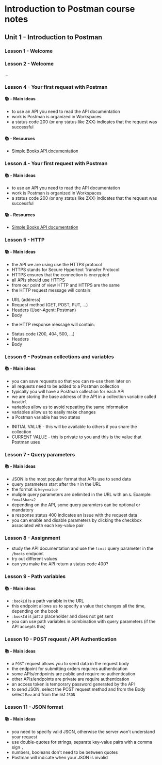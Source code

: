  # Introduction to Postman course notes

 ## Unit 1 - Introduction to Postman

 ### Lesson 1 - Welcome


 ### Lesson 2 - Welcome

 ...

 ### Lesson 4 - Your first request with Postman

 #### 📚 - Main ideas

 - to use an API you need to read the API documentation
 - work is Postman is organized in Workspaces
 - a status code 200 (or any status like 2XX) indicates that the request was successful

 #### 📚 - Resources
 
 * [Simple Books API documentation](./simple-books-api.md)


 ### Lesson 4 - Your first request with Postman

 #### 📚 - Main ideas

 - to use an API you need to read the API documentation
 - work is Postman is organized in Workspaces
 - a status code 200 (or any status like 2XX) indicates that the request was successful

 #### 📚 - Resources
 
 * [Simple Books API documentation](./simple-books-api.md)


### Lesson 5 - HTTP

#### 📚 - Main ideas

- the API we are using use the HTTPS protocol
- HTTPS stands for Secure Hypertext Transfer Protocol
- HTTPS ensures that the connection is encrypted
- all APIs should use HTTPS
- from our point of view HTTP and HTTPS are the same
- the HTTP request message will contain: 
* URL (address)
* Request method (GET, POST, PUT, ...)
* Headers (User-Agent: Postman)
* Body
- the HTTP response message will contain: 
* Status code (200, 404, 500, ...)
* Headers
* Body

### Lesson 6 - Postman collections and variables

#### 📚 - Main ideas
- you can save requests so that you can re-use them later on
- all requests need to be added to a Postman collection
- typically you will have a Postman collection for each API
- we are storing the base address of the API in a collection variable called `baseUrl`
- variables allow us to avoid repeating the same information
- variables allow us to easily make changes
- a Postman variable has two states
* INITIAL VALUE - this will be available to others if you share the collection
* CURRENT VALUE - this is private to you and this is the value that Postman uses


### Lesson 7 - Query parameters

#### 📚 - Main ideas
- JSON is the most popular format that APIs use to send data
- query parameters start after the `?` in the URL
- the format is `key=value`
- muliple query parameters are delimited in the URL with an `&`. Example: `foo=1&bar=2`
- depending on the API, some query paramters can be optional or mandatory
- a response status 400 indicates an issue with the request data
- you can enable and disable parameters by clicking the checkbox associated with each key-value pair

### Lesson 8 - Assignment
- study the API documentation and use the `limit` query parameter in the `/books` endpoint
- try out different values
- can you make the API return a status code 400?


### Lesson 9 - Path variables

#### 📚 - Main ideas
- `:bookId` is a path variable in the URL
- this endpoint allows us to specify a value that changes all the time, depending on the book
- `:bookId` is just a placeholder and does not get sent
- you can use path variables in combination with query parameters (if the API accepts this)


### Lesson 10 - POST request / API Authentication

#### 📚 - Main ideas
- a `POST` request allows you to send data in the request body
- the endpoint for submitting orders requires authentication
- some APIs/endpoints are public and require no authentication
- other APIs/endpoints are private are require authentication
- an access token is temporary password generated by the API
- to send JSON, select the POST request method and from the Body select `Raw` and from the list `JSON`

### Lesson 11 - JSON format

#### 📚 - Main ideas
- you need to specify valid JSON, otherwise the server won't understand your request
- use double-quotes for strings, separate key-value pairs with a comma sign `,`
- numbers, booleans don't need to be between quotes
- Postman will indicate when your JSON is invalid


